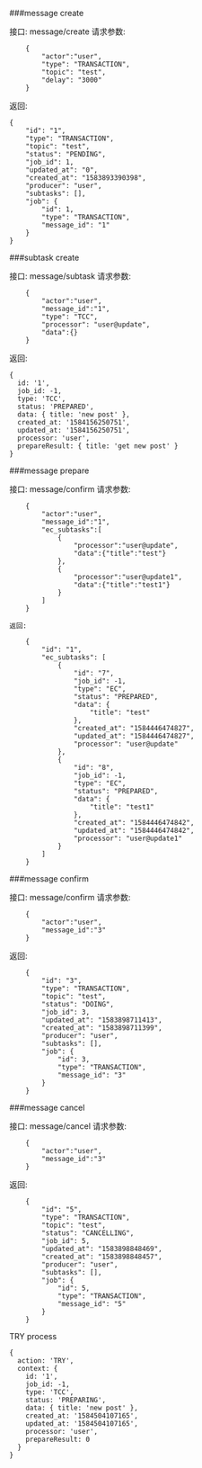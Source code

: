 ###message create

  接口: message/create
  请求参数:

        {
            "actor":"user",
            "type": "TRANSACTION",
            "topic": "test",
            "delay": "3000"
        }

  返回:

    {
        "id": "1",
        "type": "TRANSACTION",
        "topic": "test",
        "status": "PENDING",
        "job_id": 1,
        "updated_at": "0",
        "created_at": "1583893390398",
        "producer": "user",
        "subtasks": [],
        "job": {
            "id": 1,
            "type": "TRANSACTION",
            "message_id": "1"
        }
    }

###subtask create

  接口: message/subtask
  请求参数:

        {
            "actor":"user",
            "message_id":"1",
            "type": "TCC",
            "processor": "user@update",
            "data":{}
        }

  返回:

    {
      id: '1',
      job_id: -1,
      type: 'TCC',
      status: 'PREPARED',
      data: { title: 'new post' },
      created_at: '1584156250751',
      updated_at: '1584156250751',
      processor: 'user',
      prepareResult: { title: 'get new post' }
    }

###message prepare

  接口: message/confirm
  请求参数:

        {
            "actor":"user",
            "message_id":"1",
            "ec_subtasks":[
                {
                    "processor":"user@update",
                    "data":{"title":"test"}
                },
                {
                    "processor":"user@update1",
                    "data":{"title":"test1"}
                }
            ]
        }
    
    返回:

        {
            "id": "1",
            "ec_subtasks": [
                {
                    "id": "7",
                    "job_id": -1,
                    "type": "EC",
                    "status": "PREPARED",
                    "data": {
                        "title": "test"
                    },
                    "created_at": "1584446474827",
                    "updated_at": "1584446474827",
                    "processor": "user@update"
                },
                {
                    "id": "8",
                    "job_id": -1,
                    "type": "EC",
                    "status": "PREPARED",
                    "data": {
                        "title": "test1"
                    },
                    "created_at": "1584446474842",
                    "updated_at": "1584446474842",
                    "processor": "user@update1"
                }
            ]
        }

###message confirm

  接口: message/confirm
  请求参数:

        {
            "actor":"user",
            "message_id":"3"
        }

  返回:

        {
            "id": "3",
            "type": "TRANSACTION",
            "topic": "test",
            "status": "DOING",
            "job_id": 3,
            "updated_at": "1583898711413",
            "created_at": "1583898711399",
            "producer": "user",
            "subtasks": [],
            "job": {
                "id": 3,
                "type": "TRANSACTION",
                "message_id": "3"
            }
        }

###message cancel

  接口: message/cancel
  请求参数:

        {
            "actor":"user",
            "message_id":"3"
        }

  返回:

        {
            "id": "5",
            "type": "TRANSACTION",
            "topic": "test",
            "status": "CANCELLING",
            "job_id": 5,
            "updated_at": "1583898848469",
            "created_at": "1583898848457",
            "producer": "user",
            "subtasks": [],
            "job": {
                "id": 5,
                "type": "TRANSACTION",
                "message_id": "5"
            }
        }


TRY process

    {
      action: 'TRY',
      context: {
        id: '1',
        job_id: -1,
        type: 'TCC',
        status: 'PREPARING',
        data: { title: 'new post' },
        created_at: '1584504107165',
        updated_at: '1584504107165',
        processor: 'user',
        prepareResult: 0
      }
    }